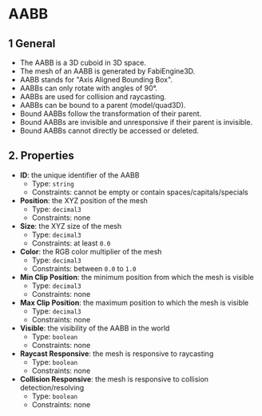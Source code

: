 # AABB

## 1 General

- The AABB is a 3D cuboid in 3D space.
- The mesh of an AABB is generated by FabiEngine3D.
- AABB stands for "Axis Aligned Bounding Box".
- AABBs can only rotate with angles of 90&deg;.
- AABBs are used for collision and raycasting.
- AABBs can be bound to a parent (model/quad3D).
- Bound AABBs follow the transformation of their parent.
- Bound AABBs are invisible and unresponsive if their parent is invisible.
- Bound AABBs cannot directly be accessed or deleted.

## 2. Properties

- **ID**: the unique identifier of the AABB
  - Type: `string`
  - Constraints: cannot be empty or contain spaces/capitals/specials
- **Position**: the XYZ position of the mesh
  - Type: `decimal3`
  - Constraints: none
- **Size**: the XYZ size of the mesh
  - Type: `decimal3`
  - Constraints: at least `0.0`
- **Color**: the RGB color multiplier of the mesh
  - Type: `decimal3`
  - Constraints: between `0.0` to `1.0`
- **Min Clip Position**: the minimum position from which the mesh is visible
  - Type: `decimal3`
  - Constraints: none
- **Max Clip Position**: the maximum position to which the mesh is visible
  - Type: `decimal3`
  - Constraints: none
- **Visible**: the visibility of the AABB in the world
  - Type: `boolean`
  - Constraints: none
- **Raycast Responsive**: the mesh is responsive to raycasting
  - Type: `boolean`
  - Constraints: none
- **Collision Responsive**: the mesh is responsive to collision detection/resolving
  - Type: `boolean`
  - Constraints: none
